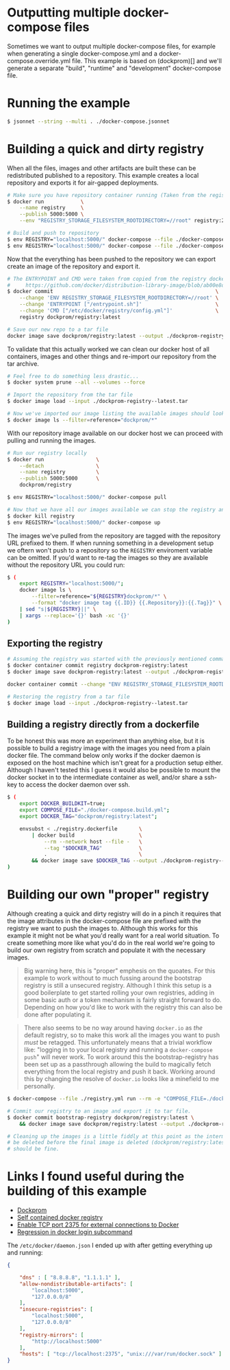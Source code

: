 # Outputting multiple docker-compose files

Sometimes we want to output multiple docker-compose files, for example when generating a single docker-compose.yml and a docker-compose.override.yml file. This example is based on (dockprom)[] and we'll generate a separate "build", "runtime" and "development" docker-compose file.

# Running the example

```bash
$ jsonnet --string --multi . ./docker-compose.jsonnet
```

# Building a quick and dirty registry

When all the files, images and other artifacts are built these can be redistributed published to a repository. This example creates a local repository and exports it for air-gapped deployments.

```bash
# Make sure you have repository container running (Taken from the registry docs at: https://docs.docker.com/registry/deploying/)
$ docker run            \
    --name registry     \
    --publish 5000:5000 \
    --env "REGISTRY_STORAGE_FILESYSTEM_ROOTDIRECTORY=//root" registry:2

# Build and push to repository 
$ env REGISTRY="localhost:5000/" docker-compose --file ./docker-compose.build.yml build
$ env REGISTRY="localhost:5000/" docker-compose --file ./docker-compose.build.yml push
```

Now that the everything has been pushed to the repository we can export create an image of the repository and export it.

```bash
# The ENTRYPOINT and CMD were taken from copied from the registry dockerfile: 
#     https://github.com/docker/distribution-library-image/blob/ab00e8dae12d4515ed259015eab771ec92e92dd4/amd64/Dockerfile
$ docker commit                                                     \
    --change 'ENV REGISTRY_STORAGE_FILESYSTEM_ROOTDIRECTORY=//root' \
    --change 'ENTRYPOINT ["/entrypoint.sh"]'                        \
    --change 'CMD ["/etc/docker/registry/config.yml"]'              \
    registry dockprom/registry:latest

# Save our new repo to a tar file
docker image save dockprom/registry:latest --output ./dockprom-registry--latest.tar
```

To validate that this actually worked we can clean our docker host of all containers, images and other things and re-import our repository from the tar archive.

```bash
# Feel free to do something less drastic...
$ docker system prune --all --volumes --force

# Import the repository from the tar file
$ docker image load --input ./dockprom-registry--latest.tar

# Now we've imported our image listing the available images should look something like this;
$ docker image ls --filter=reference="dockprom/*"
```

With our repository image available on our docker host we can proceed with pulling and running the images.

```bash
# Run our registry locally
$ docker run                 \
    --detach                 \
    --name registry          \
    --publish 5000:5000      \
    dockprom/registry

$ env REGISTRY="localhost:5000/" docker-compose pull

# Now that we have all our images available we can stop the registry and proceed with running our stack
$ docker kill registry
$ env REGISTRY="localhost:5000/" docker-compose up
```

The images we've pulled from the repository are tagged with the repository URL prefixed to them. If when running something in a development setup we oftern won't push to a repository so the `REGISTRY` enviroment variable can be omitted. If you'd want to re-tag the images so they are available without the repository URL you could run:

```bash
$ ( 
    export REGISTRY="localhost:5000/";
    docker image ls \
        --filter=reference="${REGISTRY}dockprom/*" \
        --format "docker image tag {{.ID}} {{.Repository}}:{{.Tag}}" \
    | sed "s|${REGISTRY}||" \
    | xargs --replace='{}' bash -xc '{}'
)
```
## Exporting the registry

```bash
# Assuming the registry was started with the previously mentioned command
$ docker container commit registry dockprom-registry:latest
$ docker image save dockprom-registry:latest --output ./dockprom-registry--latest.tar

docker container commit --change "ENV REGISTRY_STORAGE_FILESYSTEM_ROOTDIRECTORY=//root" registry dockprom-registry:latest
```

```bash
# Restoring the registry from a tar file
$ docker image load --input ./dockprom-registry--latest.tar
```

## Building a registry directly from a dockerfile

To be honest this was more an experiment than anything else, but it is possible to build a registry image with the images you need from a plain docker file. The command below only works if the docker daemon is exposed on the host machine which isn't great for a production setup either. Although I haven't tested this I guess it would also be possible to mount the docker socket in to the intermediate container as well, and/or share a ssh-key to access the docker daemon over ssh.

```bash
$ (
    export DOCKER_BUILDKIT=true;
    export COMPOSE_FILE="./docker-compose.build.yml";
    export DOCKER_TAG="dockprom/registry:latest";

    envsubst < ./registry.dockerfile       \
        | docker build                     \
            --rm --network host --file -   \
            --tag "$DOCKER_TAG"            \
            .                              \
        && docker image save $DOCKER_TAG --output ./dockprom-registry--latest.tar
)
```

# Building our own "proper" registry

Although creating a quick and dirty registry will do in a pinch it requires that the image attributes in the docker-compose file are prefixed with the registry we want to push the images to. Although this works for this example it might not be what you'd really want for a real world situation. To create something more like what you'd do in the real world we're going to build our own registry from scratch and populate it with the necessary images.

> Big warning here, this is "proper" emphesis on the quoates. For this example to work without to much fussing around the bootstrap registry is still a unsecured registry. Although I think this setup is a good boilerplate to get started rolling your own registries, adding in some basic auth or a token mechanism is fairly straight forward to do. Depending on how you'd like to work with the registry this can also be done after populating it.

> There also seems to be no way around having `docker.io` as _the_ default registry, so to make this work all the images you want to push _must_ be retagged. This unfortunately means that a trivial workflow like: "logging in to your local registry and running a `docker-compose push`" will never work. To work around this the bootstrap-registry has been set up as a passthrough allowing the build to magically fetch everything from the local registry and push it back. Working around this by changing the resolve of `docker.io` looks like a minefield to me personally.

```bash
$ docker-compose --file ./registry.yml run --rm -e "COMPOSE_FILE=./docker-compose.build.yml" registry-builder

# Commit our registry to an image and export it to tar file.
$ docker commit bootstrap-registry dockprom/registry:latest \
    && docker image save dockprom/registry:latest --output ./dockprom-registry--latest.tar

# Cleaning up the images is a little fiddly at this point as the intermediate images (bootstrap-registry:*) can't
# be deleted before the final image is deleted (dockprom/registry:latest). As it has been exported to a file it
# should be fine.
```

# Links I found useful during the building of this example

* [Dockprom](https://github.com/stefanprodan/dockprom)
* [Self contained docker registry](https://gist.github.com/AndreSteenveld/2d11e9361baeb4d931fb5994fe5e0788)
* [Enable TCP port 2375 for external connections to Docker](https://gist.github.com/styblope/dc55e0ad2a9848f2cc3307d4819d819f)
* [Regression in docker login subcommand](https://github.com/docker/compose-cli/issues/712)

The `/etc/docker/daemon.json` I ended up with after getting everything up and running:

```json
{

    "dns" : [ "8.8.8.8", "1.1.1.1" ],
    "allow-nondistributable-artifacts": [
        "localhost:5000",
        "127.0.0.0/8"
    ],
    "insecure-registries": [
        "localhost:5000",
        "127.0.0.0/8"
    ],
    "registry-mirrors": [
        "http://localhost:5000"
    ],
    "hosts": [ "tcp://localhost:2375", "unix:///var/run/docker.sock" ]
}
```